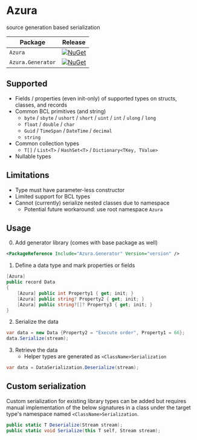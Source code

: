 # Azura
 source generation based serialization 

| Package                | Release |
|------------------------|---------|
| `Azura`           | [![NuGet](https://img.shields.io/nuget/v/Azura.svg)](https://www.nuget.org/packages/Azura/)|
| `Azura.Generator` | [![NuGet](https://img.shields.io/nuget/v/Azura.Generator.svg)](https://www.nuget.org/packages/Azura.Generator/) |


## Supported

* Fields / properties (even init-only) of supported types on structs, classes, and records
* Common BCL primitives (and string)
  - `byte` / `sbyte` / `ushort` / `short` / `uint` / `int` / `ulong` / `long`
  - `float` / `double` / `char`
  - `Guid` / `TimeSpan` / `DateTime` / `decimal`
  - `string`
* Common collection types
  - `T[]` / `List<T>` / `HashSet<T>` / `Dictionary<TKey, TValue>`
* Nullable types

## Limitations

* Type must have parameter-less constructor
* Limited support for BCL types
* Cannot (currently) serialize nested classes due to namespace
  - Potential future workaround: use root namespace `Azura`

## Usage

0. Add generator library (comes with base package as well)

```xml
<PackageReference Include="Azura.Generator" Version="version" />
```

1. Define a data type and mark properties or fields

```csharp
[Azura]
public record Data
{
    [Azura] public int Property1 { get; init; }
    [Azura] public string? Property2 { get; init; }
    [Azura] public string?[]? Property3 { get; init; }
}
```

2. Serialize the data

```csharp
var data = new Data {Property2 = "Execute order", Property1 = 66};
data.Serialize(stream);
```

3. Retrieve the data
   - Helper types are generated as `<ClassName>Serialization`

```csharp
var data = DataSerialization.Deserialize(stream);
```

## Custom serialization

Custom serialization for existing library types can be added but requires
manual implementation of the below signatures in a class under the target
type's namespace named `<ClassName>Serialization`.

```csharp
public static T Deserialize(Stream stream);
public static void Serialize(this T self, Stream stream);
```